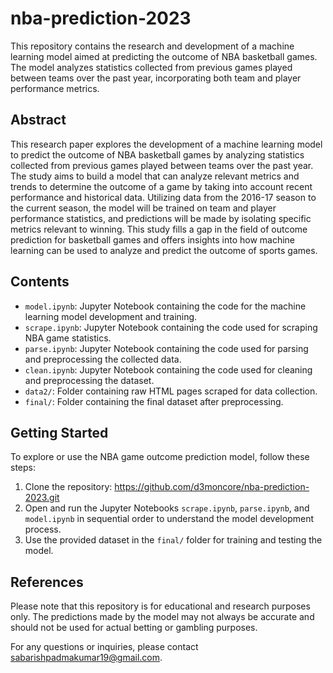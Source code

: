 # nba-prediction-2023

This repository contains the research and development of a machine learning model aimed at predicting the outcome of NBA basketball games. The model analyzes statistics collected from previous games played between teams over the past year, incorporating both team and player performance metrics.

## Abstract

This research paper explores the development of a machine learning model to predict the outcome of NBA basketball games by analyzing statistics collected from previous games played between teams over the past year. The study aims to build a model that can analyze relevant metrics and trends to determine the outcome of a game by taking into account recent performance and historical data. Utilizing data from the 2016-17 season to the current season, the model will be trained on team and player performance statistics, and predictions will be made by isolating specific metrics relevant to winning. This study fills a gap in the field of outcome prediction for basketball games and offers insights into how machine learning can be used to analyze and predict the outcome of sports games.

## Contents

- `model.ipynb`: Jupyter Notebook containing the code for the machine learning model development and training.
- `scrape.ipynb`: Jupyter Notebook containing the code used for scraping NBA game statistics.
- `parse.ipynb`: Jupyter Notebook containing the code used for parsing and preprocessing the collected data.
- `clean.ipynb`: Jupyter Notebook containing the code used for cleaning and preprocessing the dataset.
- `data2/`: Folder containing raw HTML pages scraped for data collection.
- `final/`: Folder containing the final dataset after preprocessing.

## Getting Started

To explore or use the NBA game outcome prediction model, follow these steps:

1. Clone the repository: https://github.com/d3moncore/nba-prediction-2023.git
2. Open and run the Jupyter Notebooks `scrape.ipynb`, `parse.ipynb`, and `model.ipynb` in sequential order to understand the model development process.
3. Use the provided dataset in the `final/` folder for training and testing the model.

## References

Please note that this repository is for educational and research purposes only. The predictions made by the model may not always be accurate and should not be used for actual betting or gambling purposes.

For any questions or inquiries, please contact [sabarishpadmakumar19@gmail.com](mailto:sabarishpadmakumar19@gmail.com).
